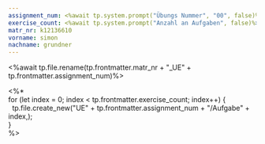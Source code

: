 ```yaml
---
assignment_num: <%await tp.system.prompt("Übungs Nummer", "00", false)%>
exercise_count: <%await tp.system.prompt("Anzahl an Aufgaben", false)%>
matr_nr: k12136610
vorname: simon
nachname: grundner
---
```


<%await tp.file.rename(tp.frontmatter.matr_nr + "_UE" + tp.frontmatter.assignment_num)%>  

<%*  
for (let index = 0; index < tp.frontmatter.exercise_count; index++) {  
  tp.file.create_new("UE" + tp.frontmatter.assignment_num + "/Aufgabe" + index,);  
}  
%>